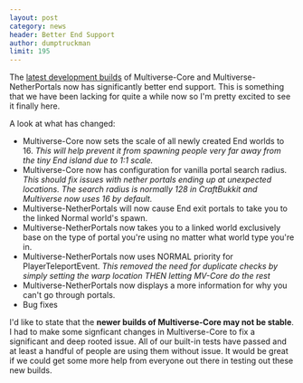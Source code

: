 ```yaml
---
layout: post
category: news
header: Better End Support
author: dumptruckman
limit: 195
---
```

The [latest development builds](http://ci.onarandombox.com/view/Multiverse/) of Multiverse-Core and Multiverse-NetherPortals now has significantly better end support.  This is something that we have been lacking for quite a while now so I'm pretty excited to see it finally here.

A look at what has changed:
 - Multiverse-Core now sets the scale of all newly created End worlds to 16.  *This will help prevent it from spawning people very far away from the tiny End island due to 1:1 scale.*
 - Multiverse-Core now has configuration for vanilla portal search radius.  *This should fix issues with nether portals ending up at unexpected locations.  The search radius is normally 128 in CraftBukkit and Multiverse now uses 16 by default.*
 - Multiverse-NetherPortals will now cause End exit portals to take you to the linked Normal world's spawn.
 - Multiverse-NetherPortals now takes you to a linked world exclusively base on the type of portal you're using no matter what world type you're in.
 - Multiverse-NetherPortals now uses NORMAL priority for PlayerTeleportEvent.  *This removed the need for duplicate checks by simply setting the warp location THEN letting MV-Core do the rest*
 - Multiverse-NetherPortals now displays a more information for why you can't go through portals.
 - Bug fixes
  
I'd like to state that the **newer builds of Multiverse-Core may not be stable**.  I had to make some signficant changes in Multiverse-Core to fix a significant and deep rooted issue.  All of our built-in tests have passed and at least a handful of people are using them without issue.  It would be great if we could get some more help from everyone out there in testing out these new builds.
